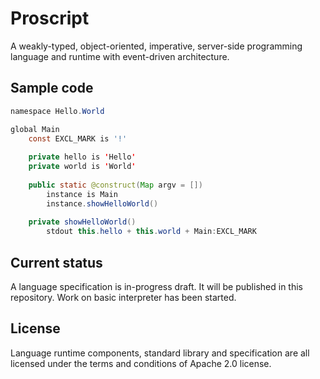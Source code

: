 # Proscript
A weakly-typed, object-oriented, imperative, server-side programming language and runtime with event-driven architecture.

## Sample code

```JAVA
namespace Hello.World

global Main
    const EXCL_MARK is '!'
    
    private hello is 'Hello'
    private world is 'World'
    
    public static @construct(Map argv = [])
        instance is Main
        instance.showHelloWorld()
    
    private showHelloWorld()
        stdout this.hello + this.world + Main:EXCL_MARK
```

## Current status
A language specification is in-progress draft. It will be published in this repository.
Work on basic interpreter has been started.

## License
Language runtime components, standard library and specification are all licensed under the terms and conditions of Apache 2.0 license.
